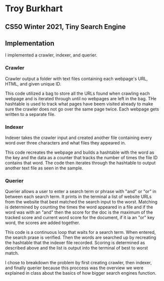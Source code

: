 # Troy Burkhart
## CS50 Winter 2021, Tiny Search Engine

## Implementation
I implemented a crawler, indexer, and querier.

### Crawler
Crawler output a folder with text files containing each webpage's URL, HTML, and given unique ID.

This code utilized a bag to store all the URLs found
when crawling each webpage and is iterated through until no webpages are left in the bag. THe hashtable is used to track what pages have beem visited already to make sure the crawler does not go over the same page twice. Each webpage gets written to a separate file.

### Indexer
Indexer takes the crawler input and created another file containing every word over three characters and what files they appeared in.

This code recreates the webpage and builds a hashtable with the word as the key and the data as a counter that tracks the number of times the file ID contains that word. The code then iterates through the hashtable to output another text file as seen in the sample.

### Querier
Querier allows a user to enter a search term or phrase with "and" or "or" in between each search term. It prints in the terminal a list of website URLs from
the website that best matched the search input to the worst.
Matching is determined by counting the times the word appeared in a file and if the word was with an "and" then the score for the doc is the maximum of the tracked score and current word score for the document, if it ia an "or" key word, the scores are added together.

This code is a continuous loop that waits for a search term. When entered, the search prase is verified. Then the words are searched up by recreating the hashtable that the indexer file recorded. Scoring is determined as described above and the list is output into the terminal of best to worst match.


I chose to breakdown the problem by first creating crawler, then indexer, and finally querier because this proccess was 
the overview we were explained in class about the basics of how bigger search engines function.
